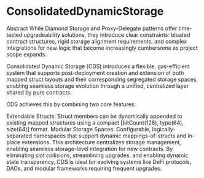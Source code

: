 # ConsolidatedDynamicStorage

Abstract
While Diamond Storage and Proxy-Delegate patterns offer time-tested upgradeability solutions, they introduce clear constraints: bloated contract structures, rigid storage alignment requirements, and complex integrations for new logic that become increasingly cumbersome as project scope expands.

Consolidated Dynamic Storage (CDS) introduces a flexible, gas-efficient system that supports post-deployment creation and extension of both mapped struct layouts and their corresponding segregated storage spaces, enabling seamless storage evolution through a unified, centralized layer shared by pure contracts.

CDS achieves this by combining two core features:

Extendable Structs: Struct members can be dynamically appended to existing mapped structures using a compact [bitCount(128), type(64), size(64)] format.
Modular Storage Spaces: Configurable, logically-separated namespaces that support dynamic mappings-of-structs and in-place extensions.
This architecture centralizes storage management, enabling seamless storage-level integration for new contracts. By eliminating slot collisions, streamlining upgrades, and enabling dynamic state transparency, CDS is ideal for evolving systems like DeFi protocols, DAOs, and modular frameworks requiring frequent upgrades.


